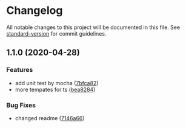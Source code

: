 # Changelog

All notable changes to this project will be documented in this file. See [standard-version](https://github.com/conventional-changelog/standard-version) for commit guidelines.

## 1.1.0 (2020-04-28)


### Features

* add unit test by mocha ([7bfca82](https://github.com/lq782655835/yiai-cli/commit/7bfca828d549463962e7bd9b3678b856a2c4c214))
* more tempates for ts ([bea8284](https://github.com/lq782655835/yiai-cli/commit/bea8284ac8dbd121291d75b54d3be8e369bb1b13))


### Bug Fixes

* changed readme ([7146a66](https://github.com/lq782655835/yiai-cli/commit/7146a66ceb4e63fd63766c12c8da188ac90ebad5))
